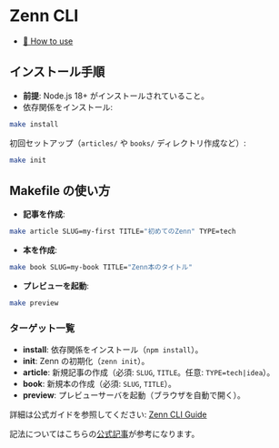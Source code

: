 # Zenn CLI

* [📘 How to use](https://zenn.dev/zenn/articles/zenn-cli-guide)

## インストール手順

- **前提**: Node.js 18+ がインストールされていること。
- 依存関係をインストール:

```bash
make install
```

初回セットアップ（`articles/` や `books/` ディレクトリ作成など）:

```bash
make init
```

## Makefile の使い方

- **記事を作成**:

```bash
make article SLUG=my-first TITLE="初めてのZenn" TYPE=tech
```

- **本を作成**:

```bash
make book SLUG=my-book TITLE="Zenn本のタイトル"
```

- **プレビューを起動**:

```bash
make preview
```

### ターゲット一覧

- **install**: 依存関係をインストール（`npm install`）。
- **init**: Zenn の初期化（`zenn init`）。
- **article**: 新規記事の作成（必須: `SLUG`, `TITLE`。任意: `TYPE=tech|idea`）。
- **book**: 新規本の作成（必須: `SLUG`, `TITLE`）。
- **preview**: プレビューサーバを起動（ブラウザを自動で開く）。

詳細は公式ガイドを参照してください: [Zenn CLI Guide](https://zenn.dev/zenn/articles/zenn-cli-guide)

記法についてはこちらの[公式記事](https://zenn.dev/zenn/articles/markdown-guide#%E3%83%A1%E3%83%83%E3%82%BB%E3%83%BC%E3%82%B8)が参考になります。
